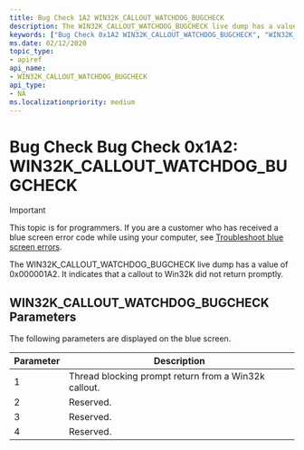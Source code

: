 ```yaml
---
title: Bug Check 1A2 WIN32K_CALLOUT_WATCHDOG_BUGCHECK
description: The WIN32K_CALLOUT_WATCHDOG_BUGCHECK live dump has a value of 0x000001A2.
keywords: ["Bug Check 0x1A2 WIN32K_CALLOUT_WATCHDOG_BUGCHECK", "WIN32K_CALLOUT_WATCHDOG_BUGCHECK"]
ms.date: 02/12/2020
topic_type:
- apiref
api_name:
- WIN32K_CALLOUT_WATCHDOG_BUGCHECK
api_type:
- NA
ms.localizationpriority: medium
---
```


# Bug Check Bug Check 0x1A2: WIN32K\_CALLOUT\_WATCHDOG\_BUGCHECK

> [!IMPORTANT]
> This topic is for programmers. If you are a customer who has received a blue screen error code while using your computer, see [Troubleshoot blue screen errors](https://www.windows.com/stopcode).

The WIN32K\_CALLOUT\_WATCHDOG\_BUGCHECK live dump has a value of 0x000001A2. It indicates that a callout to Win32k did not return promptly.

## WIN32K\_CALLOUT\_WATCHDOG\_BUGCHECK Parameters

The following parameters are displayed on the blue screen.

| Parameter |                        Description                    |
|-----------|-------------------------------------------------------|
|     1     | Thread blocking prompt return from a Win32k callout.  |
|     2     | Reserved.                                             |
|     3     | Reserved.                                             |
|     4     | Reserved.                                             |
